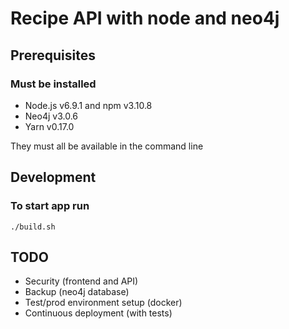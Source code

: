 # Recipe API with node and neo4j

## Prerequisites

### Must be installed
- Node.js v6.9.1 and npm v3.10.8
- Neo4j v3.0.6
- Yarn v0.17.0

They must all be available in the command line

## Development

### To start app run

```
./build.sh
```

## TODO

- Security (frontend and API)
- Backup (neo4j database)
- Test/prod environment setup (docker)
- Continuous deployment (with tests)
